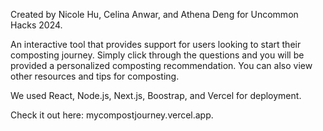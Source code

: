 Created by Nicole Hu, Celina Anwar, and Athena Deng for Uncommon Hacks 2024.

An interactive tool that provides support for users looking to start their composting journey. Simply click through the questions and you will be provided a personalized composting recommendation. You can also view other resources and tips for composting.

We used React, Node.js, Next.js, Boostrap, and Vercel for deployment.

Check it out here: mycompostjourney.vercel.app.
